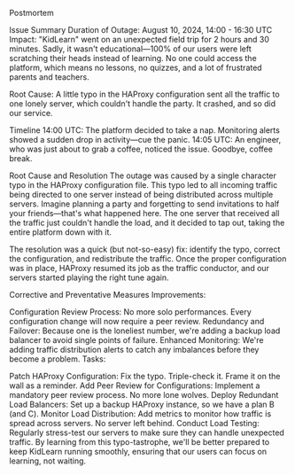Postmortem

Issue Summary
Duration of Outage: August 10, 2024, 14:00 - 16:30 UTC
Impact: "KidLearn" went on an unexpected field trip for 2 hours and 30 minutes. Sadly, it wasn't educational—100% of our users were left scratching their heads instead of learning. No one could access the platform, which means no lessons, no quizzes, and a lot of frustrated parents and teachers.

Root Cause: A little typo in the HAProxy configuration sent all the traffic to one lonely server, which couldn't handle the party. It crashed, and so did our service.

Timeline
14:00 UTC: The platform decided to take a nap. Monitoring alerts showed a sudden drop in activity—cue the panic.
14:05 UTC: An engineer, who was just about to grab a coffee, noticed the issue. Goodbye, coffee break.

Root Cause and Resolution
The outage was caused by a single character typo in the HAProxy configuration file. This typo led to all incoming traffic being directed to one server instead of being distributed across multiple servers. Imagine planning a party and forgetting to send invitations to half your friends—that's what happened here. The one server that received all the traffic just couldn't handle the load, and it decided to tap out, taking the entire platform down with it.

The resolution was a quick (but not-so-easy) fix: identify the typo, correct the configuration, and redistribute the traffic. Once the proper configuration was in place, HAProxy resumed its job as the traffic conductor, and our servers started playing the right tune again.

Corrective and Preventative Measures
Improvements:

Configuration Review Process: No more solo performances. Every configuration change will now require a peer review.
Redundancy and Failover: Because one is the loneliest number, we're adding a backup load balancer to avoid single points of failure.
Enhanced Monitoring: We're adding traffic distribution alerts to catch any imbalances before they become a problem.
Tasks:

Patch HAProxy Configuration: Fix the typo. Triple-check it. Frame it on the wall as a reminder.
Add Peer Review for Configurations: Implement a mandatory peer review process. No more lone wolves.
Deploy Redundant Load Balancers: Set up a backup HAProxy instance, so we have a plan B (and C).
Monitor Load Distribution: Add metrics to monitor how traffic is spread across servers. No server left behind.
Conduct Load Testing: Regularly stress-test our servers to make sure they can handle unexpected traffic.
By learning from this typo-tastrophe, we'll be better prepared to keep KidLearn running smoothly, ensuring that our users can focus on learning, not waiting.